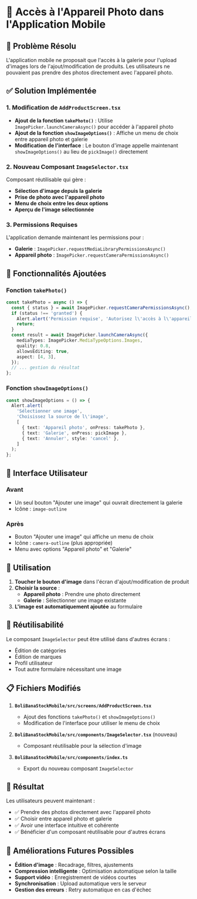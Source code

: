 # 📱 Accès à l'Appareil Photo dans l'Application Mobile

## 🎯 Problème Résolu

L'application mobile ne proposait que l'accès à la galerie pour l'upload d'images lors de l'ajout/modification de produits. Les utilisateurs ne pouvaient pas prendre des photos directement avec l'appareil photo.

## ✅ Solution Implémentée

### 1. Modification de `AddProductScreen.tsx`

- **Ajout de la fonction `takePhoto()`** : Utilise `ImagePicker.launchCameraAsync()` pour accéder à l'appareil photo
- **Ajout de la fonction `showImageOptions()`** : Affiche un menu de choix entre appareil photo et galerie
- **Modification de l'interface** : Le bouton d'image appelle maintenant `showImageOptions()` au lieu de `pickImage()` directement

### 2. Nouveau Composant `ImageSelector.tsx`

Composant réutilisable qui gère :
- **Sélection d'image depuis la galerie**
- **Prise de photo avec l'appareil photo**
- **Menu de choix entre les deux options**
- **Aperçu de l'image sélectionnée**

### 3. Permissions Requises

L'application demande maintenant les permissions pour :
- **Galerie** : `ImagePicker.requestMediaLibraryPermissionsAsync()`
- **Appareil photo** : `ImagePicker.requestCameraPermissionsAsync()`

## 🔧 Fonctionnalités Ajoutées

### Fonction `takePhoto()`
```typescript
const takePhoto = async () => {
  const { status } = await ImagePicker.requestCameraPermissionsAsync();
  if (status !== 'granted') {
    Alert.alert('Permission requise', 'Autorisez l\'accès à l\'appareil photo pour prendre une photo.');
    return;
  }
  const result = await ImagePicker.launchCameraAsync({
    mediaTypes: ImagePicker.MediaTypeOptions.Images,
    quality: 0.8,
    allowsEditing: true,
    aspect: [4, 3],
  });
  // ... gestion du résultat
};
```

### Fonction `showImageOptions()`
```typescript
const showImageOptions = () => {
  Alert.alert(
    'Sélectionner une image',
    'Choisissez la source de l\'image',
    [
      { text: 'Appareil photo', onPress: takePhoto },
      { text: 'Galerie', onPress: pickImage },
      { text: 'Annuler', style: 'cancel' },
    ]
  );
};
```

## 📱 Interface Utilisateur

### Avant
- Un seul bouton "Ajouter une image" qui ouvrait directement la galerie
- Icône : `image-outline`

### Après
- Bouton "Ajouter une image" qui affiche un menu de choix
- Icône : `camera-outline` (plus appropriée)
- Menu avec options "Appareil photo" et "Galerie"

## 🚀 Utilisation

1. **Toucher le bouton d'image** dans l'écran d'ajout/modification de produit
2. **Choisir la source** :
   - **Appareil photo** : Prendre une photo directement
   - **Galerie** : Sélectionner une image existante
3. **L'image est automatiquement ajoutée** au formulaire

## 🔄 Réutilisabilité

Le composant `ImageSelector` peut être utilisé dans d'autres écrans :
- Édition de catégories
- Édition de marques
- Profil utilisateur
- Tout autre formulaire nécessitant une image

## 📋 Fichiers Modifiés

1. **`BoliBanaStockMobile/src/screens/AddProductScreen.tsx`**
   - Ajout des fonctions `takePhoto()` et `showImageOptions()`
   - Modification de l'interface pour utiliser le menu de choix

2. **`BoliBanaStockMobile/src/components/ImageSelector.tsx`** (nouveau)
   - Composant réutilisable pour la sélection d'image

3. **`BoliBanaStockMobile/src/components/index.ts`**
   - Export du nouveau composant `ImageSelector`

## 🎉 Résultat

Les utilisateurs peuvent maintenant :
- ✅ Prendre des photos directement avec l'appareil photo
- ✅ Choisir entre appareil photo et galerie
- ✅ Avoir une interface intuitive et cohérente
- ✅ Bénéficier d'un composant réutilisable pour d'autres écrans

## 🔮 Améliorations Futures Possibles

- **Édition d'image** : Recadrage, filtres, ajustements
- **Compression intelligente** : Optimisation automatique selon la taille
- **Support vidéo** : Enregistrement de vidéos courtes
- **Synchronisation** : Upload automatique vers le serveur
- **Gestion des erreurs** : Retry automatique en cas d'échec
